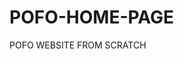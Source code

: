# POFO-HOME-PAGE
POFO WEBSITE FROM SCRATCH
<!DOCTYPE html>
<html>
  <head>
    <title>

      </title>
<style>
  body{
    background-image: url(https://photos.google.com/photo/AF1QipP0W2Ct9akzXCSU0MAFXNHrcSeBYVujmxfwJxft)
  }
</style>
</head>
  <body>
<main>
  
  </main>
</body>
</html>
